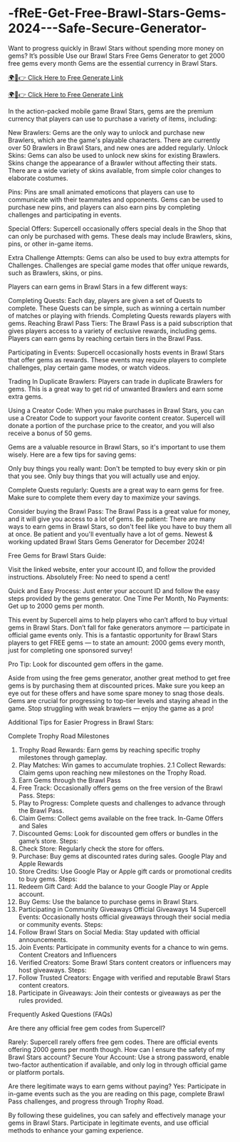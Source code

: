 # -fReE-Get-Free-Brawl-Stars-Gems-2024---Safe-Secure-Generator-
Want to progress quickly in Brawl Stars without spending more money on gems? It’s possible Use our Brawl Stars Free Gems Generator to get 2000 free gems every month Gems are the essential currency in Brawl Stars.

[🌍📱👉 Click Here to Free Generate Link](https://earnsters.com/brawl-stars-free-gems/) 

[🌍📱👉 Click Here to Free Generate Link](https://earnsters.com/brawl-stars-free-gems/)

In the action-packed mobile game Brawl Stars, gems are the premium currency that players can use to purchase a variety of items, including:

New Brawlers: Gems are the only way to unlock and purchase new Brawlers, which are the game's playable characters. There are currently over 50 Brawlers in Brawl Stars, and new ones are added regularly.
Unlock Skins: Gems can also be used to unlock new skins for existing Brawlers. Skins change the appearance of a Brawler without affecting their stats. There are a wide variety of skins available, from simple color changes to elaborate costumes.

Pins: Pins are small animated emoticons that players can use to communicate with their teammates and opponents. Gems can be used to purchase new pins, and players can also earn pins by completing challenges and participating in events.

Special Offers: Supercell occasionally offers special deals in the Shop that can only be purchased with gems. These deals may include Brawlers, skins, pins, or other in-game items.

Extra Challenge Attempts: Gems can also be used to buy extra attempts for Challenges. Challenges are special game modes that offer unique rewards, such as Brawlers, skins, or pins.

Players can earn gems in Brawl Stars in a few different ways:

Completing Quests: Each day, players are given a set of Quests to complete. These Quests can be simple, such as winning a certain number of matches or playing with friends. Completing Quests rewards players with gems.
Reaching Brawl Pass Tiers: The Brawl Pass is a paid subscription that gives players access to a variety of exclusive rewards, including gems. Players can earn gems by reaching certain tiers in the Brawl Pass.

Participating in Events: Supercell occasionally hosts events in Brawl Stars that offer gems as rewards. These events may require players to complete challenges, play certain game modes, or watch videos.

Trading In Duplicate Brawlers: Players can trade in duplicate Brawlers for gems. This is a great way to get rid of unwanted Brawlers and earn some extra gems.

Using a Creator Code: When you make purchases in Brawl Stars, you can use a Creator Code to support your favorite content creator. Supercell will donate a portion of the purchase price to the creator, and you will also receive a bonus of 50 gems.

Gems are a valuable resource in Brawl Stars, so it's important to use them wisely. Here are a few tips for saving gems:

Only buy things you really want: Don't be tempted to buy every skin or pin that you see. Only buy things that you will actually use and enjoy.

Complete Quests regularly: Quests are a great way to earn gems for free. Make sure to complete them every day to maximize your savings.

Consider buying the Brawl Pass: The Brawl Pass is a great value for money, and it will give you access to a lot of gems.
Be patient: There are many ways to earn gems in Brawl Stars, so don't feel like you have to buy them all at once. Be patient and you'll eventually have a lot of gems.
Newest & working updated Brawl Stars Gems Generator for December 2024!

Free Gems for Brawl Stars Guide:

Visit the linked website, enter your account ID, and follow the provided instructions.
Absolutely Free: No need to spend a cent!

Quick and Easy Process: Just enter your account ID and follow the easy steps provided by the gems generator.
One Time Per Month, No Payments: Get up to 2000 gems per month.

This event by Supercell aims to help players who can’t afford to buy virtual gems in Brawl Stars. Don’t fall for fake generators anymore — participate in official game events only.
This is a fantastic opportunity for Brawl Stars players to get FREE gems — to state an amount: 2000 gems every month, just for completing one sponsored survey!

Pro Tip: Look for discounted gem offers in the game.

Aside from using the free gems generator, another great method to get free gems is by purchasing them at discounted prices. Make sure you keep an eye out for these offers and have some spare money to snag those deals.
Gems are crucial for progressing to top-tier levels and staying ahead in the game. Stop struggling with weak brawlers — enjoy the game as a pro!

Additional Tips for Easier Progress in Brawl Stars:

Complete Trophy Road Milestones

1. Trophy Road Rewards: Earn gems by reaching specific trophy milestones through gameplay.
2. Play Matches: Win games to accumulate trophies.
2.1 Collect Rewards: Claim gems upon reaching new milestones on the Trophy Road.
3. Earn Gems through the Brawl Pass
4. Free Track: Occasionally offers gems on the free version of the Brawl Pass. Steps:
5. Play to Progress: Complete quests and challenges to advance through the Brawl Pass.
6. Claim Gems: Collect gems available on the free track.
In-Game Offers and Sales
7. Discounted Gems: Look for discounted gem offers or bundles in the game’s store. Steps:
8. Check Store: Regularly check the store for offers.
9. Purchase: Buy gems at discounted rates during sales.
Google Play and Apple Rewards
10. Store Credits: Use Google Play or Apple gift cards or promotional credits to buy gems. Steps:
11. Redeem Gift Card: Add the balance to your Google Play or Apple account.
12. Buy Gems: Use the balance to purchase gems in Brawl Stars.
13. Participating in Community Giveaways
Official Giveaways
14 Supercell Events: Occasionally hosts official giveaways through their social media or community events. Steps:
15. Follow Brawl Stars on Social Media: Stay updated with official announcements.
16. Join Events: Participate in community events for a chance to win gems.
Content Creators and Influencers
17. Verified Creators: Some Brawl Stars content creators or influencers may host giveaways. Steps:
18. Follow Trusted Creators: Engage with verified and reputable Brawl Stars content creators.
19. Participate in Giveaways: Join their contests or giveaways as per the rules provided.

Frequently Asked Questions (FAQs)

Are there any official free gem codes from Supercell?

Rarely: Supercell rarely offers free gem codes. There are official events offering 2000 gems per month though.
How can I ensure the safety of my Brawl Stars account?
Secure Your Account: Use a strong password, enable two-factor authentication if available, and only log in through official game or platform portals.

Are there legitimate ways to earn gems without paying?
Yes: Participate in in-game events such as the you are reading on this page, complete Brawl Pass challenges, and progress through Trophy Road.

By following these guidelines, you can safely and effectively manage your gems in Brawl Stars. Participate in legitimate events, and use official methods to enhance your gaming experience.
